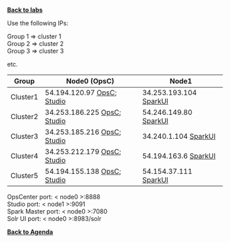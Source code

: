 **[Back to labs](./..)**


Use the following IPs:  

Group 1 => cluster 1  
Group 2 => cluster 2  
Group 3 => cluster 3

etc.


|  Group    |  Node0 (OpsC)  |  Node1         |  
|-----------|----------------|----------------|
| Cluster1  | 54.194.120.97   [OpsC](http://54.194.120.97:8888); [Studio](http://54.194.120.97:9091) | 34.253.193.104 [SparkUI](http://34.253.193.104:7080)|
| Cluster2  | 34.253.186.225  [OpsC](http://34.253.186.225:8888); [Studio](http://34.253.186.225:9091) | 54.246.149.80  [SparkUI](http://54.246.149.80:7080)|   
| Cluster3  | 34.253.185.216  [OpsC](http://34.253.185.216:8888); [Studio](http://34.253.185.216:9091)  | 34.240.1.104  [SparkUI](http://34.240.1.104:7080) |
| Cluster4  | 34.253.212.179  [OpsC](http://34.253.212.179:8888); [Studio](http://34.253.212.179:9091) | 54.194.163.6 [SparkUI](http://54.194.163.6:7080) |
| Cluster5  | 54.194.155.138  [OpsC](http://54.194.155.138:8888); [Studio](http://54.194.155.138:9091)  | 54.154.37.111 [SparkUI](http://54.154.37.111:7080) |


OpsCenter port: < node0 >:8888    
Studio port: < node1 >:9091   
Spark Master port: < node0 >:7080   
Solr UI port: < node0 >:8983/solr   



**[Back to Agenda](./DataStaxDay/)**
